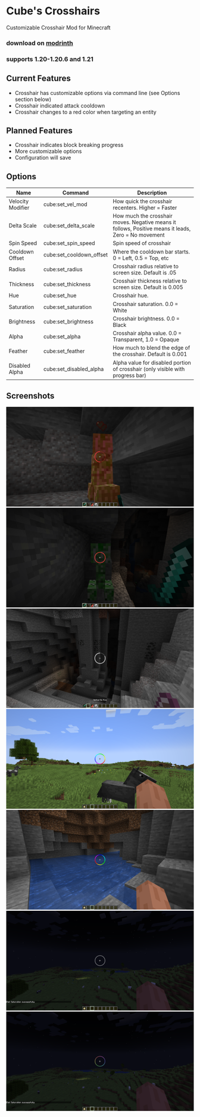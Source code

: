# Cube's Crosshairs

Customizable Crosshair Mod for Minecraft

### download on [modrinth](https://modrinth.com/mod/cubes-crosshairs)

### supports 1.20-1.20.6 and 1.21


## Current Features

- Crosshair has customizable options via command line (see Options section below)
- Crosshair indicated attack cooldown
- Crosshair changes to a red color when targeting an entity


## Planned Features

- Crosshair indicates block breaking progress
- More customizable options
- Configuration will save


## Options

| Name              | Command                  | Description                                                                                          |
|-------------------|--------------------------|------------------------------------------------------------------------------------------------------| 
| Velocity Modifier | cube:set_vel_mod         | How quick the crosshair recenters. Higher = Faster                                                   |
| Delta Scale       | cube:set_delta_scale     | How much the crosshair moves. Negative means it follows, Positive means it leads, Zero = No movement |
| Spin Speed        | cube:set_spin_speed      | Spin speed of crosshair                                                                              |
| Cooldown Offset   | cube:set_cooldown_offset | Where the cooldown bar starts. 0 = Left, 0.5 = Top, etc                                              |
| Radius            | cube:set_radius          | Crosshair radius relative to screen size. Default is .05                                             |
| Thickness         | cube:set_thickness       | Crosshair thickness relative to screen size. Default is 0.005                                        |
| Hue               | cube:set_hue             | Crosshair hue.                                                                                       |
| Saturation        | cube:set_saturation      | Crosshair saturation. 0.0 = White                                                                    |
| Brightness        | cube:set_brightness      | Crosshair brightness. 0.0 = Black                                                                    |
| Alpha             | cube:set_alpha           | Crosshair alpha value. 0.0 = Transparent, 1.0 = Opaque                                               |
| Feather           | cube:set_feather         | How much to blend the edge of the crosshair. Default is 0.001                                        |
| Disabled Alpha    | cube:set_disabled_alpha  | Alpha value for disabled portion of crosshair (only visible with progress bar)                       |
## Screenshots

![Example 7](https://github.com/XtraCube/cubes-crosshairs/blob/master/examples/example7.png?raw=true)
![Example 6](https://github.com/XtraCube/cubes-crosshairs/blob/master/examples/example6.png?raw=true)
![Example 5](https://github.com/XtraCube/cubes-crosshairs/blob/master/examples/example5.png?raw=true)
![Example 1](https://github.com/XtraCube/cubes-crosshairs/blob/master/examples/example1.png?raw=true)
![Example 2](https://github.com/XtraCube/cubes-crosshairs/blob/master/examples/example2.png?raw=true)
![Example 3](https://github.com/XtraCube/cubes-crosshairs/blob/master/examples/example3.png?raw=true)
![Example 4](https://github.com/XtraCube/cubes-crosshairs/blob/master/examples/example4.png?raw=true)
